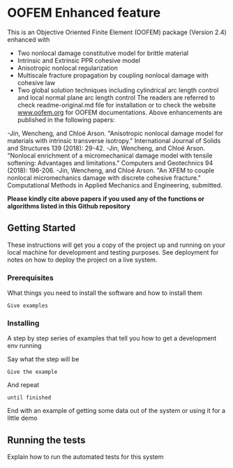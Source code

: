 # OOFEM Enhanced feature

This is an Objective Oriented Finite Element (OOFEM) package (Version 2.4) enhanced with 
-  Two nonlocal damage constitutive model for brittle material
-  Intrinsic and Extrinsic PPR cohesive model
-  Anisotropic nonlocal regularization
-  Multiscale fracture propagation by coupling nonlocal damage with cohesive law
-  Two global solution techniques including  cylindrical arc length control and local normal plane arc length control 
The readers are referred to check readme-original.md file for installation or to check the website www.oofem.org for OOFEM documentations. Above enhancements are published in the following papers:

-Jin, Wencheng, and Chloé Arson. "Anisotropic nonlocal damage model for materials with intrinsic transverse isotropy." International Journal of Solids and Structures 139 (2018): 29-42.
-Jin, Wencheng, and Chloé Arson. "Nonlocal enrichment of a micromechanical damage model with tensile softening: Advantages and limitations." Computers and Geotechnics 94 (2018): 196-206.
-Jin, Wencheng, and Chloé Arson. "An XFEM to couple nonlocal micromechanics damage with discrete cohesive fracture." Computational Methods in Applied Mechanics and Engineering, submitted.

**Please kindly cite above papers if you used any of the functions or algorithms listed in this Github repository**


## Getting Started

These instructions will get you a copy of the project up and running on your local machine for development and testing purposes. See deployment for notes on how to deploy the project on a live system.

### Prerequisites

What things you need to install the software and how to install them

```
Give examples
```

### Installing

A step by step series of examples that tell you how to get a development env running

Say what the step will be

```
Give the example
```

And repeat

```
until finished
```

End with an example of getting some data out of the system or using it for a little demo

## Running the tests

Explain how to run the automated tests for this system
